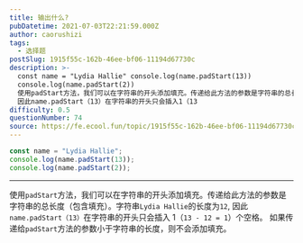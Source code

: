 ```yaml
---
title: 输出什么?
pubDatetime: 2021-07-03T22:21:59.000Z
author: caorushizi
tags:
  - 选择题
postSlug: 1915f55c-162b-46ee-bf06-11194d67730c
description: >-
  const name = "Lydia Hallie" console.log(name.padStart(13))
  console.log(name.padStart(2))
  使用padStart方法，我们可以在字符串的开头添加填充。传递给此方法的参数是字符串的总长度（包含填充）。字符串Lydia Hallie的长度为12,
  因此name.padStart（13）在字符串的开头只会插入1（13
difficulty: 0.5
questionNumber: 74
source: https://fe.ecool.fun/topic/1915f55c-162b-46ee-bf06-11194d67730c
---
```


```javascript
const name = "Lydia Hallie";
console.log(name.padStart(13));
console.log(name.padStart(2));
```

---

使用`padStart`方法，我们可以在字符串的开头添加填充。传递给此方法的参数是字符串的总长度（包含填充）。字符串`Lydia Hallie`的长度为`12`, 因此`name.padStart（13）`在字符串的开头只会插入 1（`13 - 12 = 1`）个空格。
如果传递给`padStart`方法的参数小于字符串的长度，则不会添加填充。
